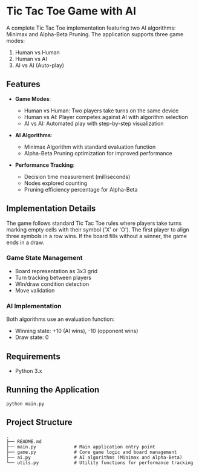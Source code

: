 # Tic Tac Toe Game with AI

A complete Tic Tac Toe implementation featuring two AI algorithms: Minimax and Alpha-Beta Pruning. The application supports three game modes:
1. Human vs Human
2. Human vs AI 
3. AI vs AI (Auto-play)

## Features

- **Game Modes**:
  - Human vs Human: Two players take turns on the same device
  - Human vs AI: Player competes against AI with algorithm selection
  - AI vs AI: Automated play with step-by-step visualization

- **AI Algorithms**:
  - Minimax Algorithm with standard evaluation function
  - Alpha-Beta Pruning optimization for improved performance
  
- **Performance Tracking**:
  - Decision time measurement (milliseconds)
  - Nodes explored counting
  - Pruning efficiency percentage for Alpha-Beta

## Implementation Details

The game follows standard Tic Tac Toe rules where players take turns marking empty cells with their symbol ('X' or 'O'). The first player to align three symbols in a row wins. If the board fills without a winner, the game ends in a draw.

### Game State Management
- Board representation as 3x3 grid
- Turn tracking between players  
- Win/draw condition detection
- Move validation

### AI Implementation
Both algorithms use an evaluation function:
- Winning state: +10 (AI wins), -10 (opponent wins)
- Draw state: 0

## Requirements
- Python 3.x

## Running the Application
```
python main.py
```

## Project Structure
```
.
├── README.md
├── main.py              # Main application entry point  
├── game.py              # Core game logic and board management
├── ai.py                # AI algorithms (Minimax and Alpha-Beta)
└── utils.py             # Utility functions for performance tracking
